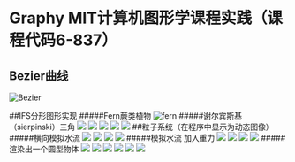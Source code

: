# Graphy MIT计算机图形学课程实践（课程代码6-837）
## Bezier曲线
![Bezier](http://115.28.143.152/silence/wp-content/uploads/2016/04/beta.png)

##IFS分形图形实现
#####Fern蕨类植物
![fern](http://115.28.143.152/silence/wp-content/uploads/2016/04/fern.jpg)
#####谢尔宾斯基（sierpinski）三角
![](http://115.28.143.152/silence/wp-content/uploads/2016/04/sierpinski_triangle_0.jpg)
![](http://115.28.143.152/silence/wp-content/uploads/2016/04/sierpinski_triangle_1.jpg)
![](http://115.28.143.152/silence/wp-content/uploads/2016/04/sierpinski_triangle_2.jpg)
![](http://115.28.143.152/silence/wp-content/uploads/2016/04/sierpinski_triangle_3.jpg)
![](http://115.28.143.152/silence/wp-content/uploads/2016/04/sierpinski_triangle.jpg)
##粒子系统（在程序中显示为动态图像）
#####横向模拟水流
![](http://115.28.143.152/silence/wp-content/uploads/2016/04/p1.png)
![](http://115.28.143.152/silence/wp-content/uploads/2016/04/p2.png)
![](http://115.28.143.152/silence/wp-content/uploads/2016/04/p3.png)
![](http://115.28.143.152/silence/wp-content/uploads/2016/04/p4.png)
#####模拟水流 加入重力
![](http://115.28.143.152/silence/wp-content/uploads/2016/04/p5.png)
![](http://115.28.143.152/silence/wp-content/uploads/2016/04/p6.png)
![](http://115.28.143.152/silence/wp-content/uploads/2016/04/p7.png)
![](http://115.28.143.152/silence/wp-content/uploads/2016/04/p8.png)
#####渲染出一个圆型物体
![](http://115.28.143.152/silence/wp-content/uploads/2016/04/p9.png)
![](http://115.28.143.152/silence/wp-content/uploads/2016/04/p10.png)
![](http://115.28.143.152/silence/wp-content/uploads/2016/04/p11.png)
![](http://115.28.143.152/silence/wp-content/uploads/2016/04/p12.png)
![](http://115.28.143.152/silence/wp-content/uploads/2016/04/p13.png)
![](http://115.28.143.152/silence/wp-content/uploads/2016/04/p14.png)
